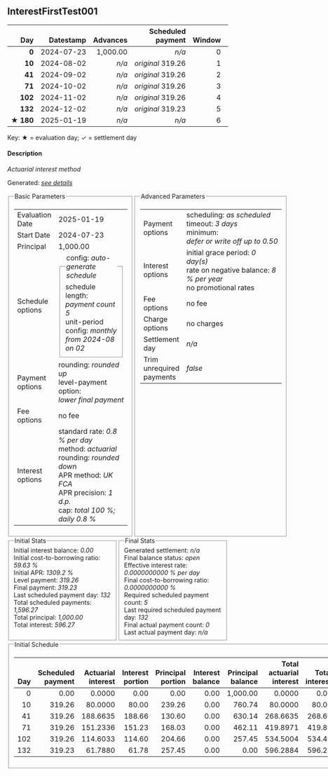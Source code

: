 <h2>InterestFirstTest001</h2>
<table>
    <thead style="vertical-align: bottom;">
        <th class="ci00" style="text-align: right;">Day</th>
        <th class="ci01" style="text-align: right;">Datestamp</th>
        <th class="ci02" style="text-align: right;">Advances</th>
        <th class="ci03" style="text-align: right;">Scheduled payment</th>
        <th class="ci04" style="text-align: right;">Window</th>
        <th class="ci05" style="text-align: right;">Payment due</th>
        <th class="ci06" style="text-align: right;">Actual payments</th>
        <th class="ci07" style="text-align: right;">Paid by</th>
        <th class="ci08" style="text-align: right;">Net effect</th>
        <th class="ci09" style="text-align: right;">Payment status</th>
        <th class="ci10" style="text-align: right;">Balance status</th>
        <th class="ci11" style="text-align: right;">Actuarial interest</th>
        <th class="ci12" style="text-align: right;">New interest</th>
        <th class="ci13" style="text-align: right;">Interest portion</th>
        <th class="ci14" style="text-align: right;">Principal portion</th>
        <th class="ci15" style="text-align: right;">Interest balance</th>
        <th class="ci16" style="text-align: right;">Principal balance</th>
        <th class="ci17" style="text-align: right;">Settlement figure</th>
    </thead>
    <tr style="text-align: right;">
        <td class="ci00"><b>0</b></td>
        <td class="ci01" style="white-space: nowrap;">2024-07-23</td>
        <td class="ci02">1,000.00</td>
        <td class="ci03" style="white-space: nowrap;"><i>n/a<i></td>
        <td class="ci04">0</td>
        <td class="ci05">0.00</td>
        <td class="ci06"><i>n/a</i></td>
        <td class="ci07"><i>n/a</i></td>
        <td class="ci08">0.00</td>
        <td class="ci09"><i>none&nbsp;scheduled</i></td>
        <td class="ci10">open</td>
        <td class="ci11">0.0000</td>
        <td class="ci12">0.0000</td>
        <td class="ci13">0.00</td>
        <td class="ci14">0.00</td>
        <td class="ci15">0.0000</td>
        <td class="ci16">1,000.00</td>
        <td class="ci17">1,000.00</td>
    </tr>
    <tr style="text-align: right;">
        <td class="ci00"><b>10</b></td>
        <td class="ci01" style="white-space: nowrap;">2024-08-02</td>
        <td class="ci02"><i>n/a</i></td>
        <td class="ci03" style="white-space: nowrap;"><i>original</i> 319.26</td>
        <td class="ci04">1</td>
        <td class="ci05">319.26</td>
        <td class="ci06"><i>n/a</i></td>
        <td class="ci07"><i>n/a</i></td>
        <td class="ci08">0.00</td>
        <td class="ci09"><i>missed&nbsp;payment</i></td>
        <td class="ci10">open</td>
        <td class="ci11">80.0000</td>
        <td class="ci12">80.0000</td>
        <td class="ci13">0.00</td>
        <td class="ci14">0.00</td>
        <td class="ci15">80.0000</td>
        <td class="ci16">1,000.00</td>
        <td class="ci17">1,080.00</td>
    </tr>
    <tr style="text-align: right;">
        <td class="ci00"><b>41</b></td>
        <td class="ci01" style="white-space: nowrap;">2024-09-02</td>
        <td class="ci02"><i>n/a</i></td>
        <td class="ci03" style="white-space: nowrap;"><i>original</i> 319.26</td>
        <td class="ci04">2</td>
        <td class="ci05">319.26</td>
        <td class="ci06"><i>n/a</i></td>
        <td class="ci07"><i>n/a</i></td>
        <td class="ci08">0.00</td>
        <td class="ci09"><i>missed&nbsp;payment</i></td>
        <td class="ci10">open</td>
        <td class="ci11">248.0000</td>
        <td class="ci12">248.0000</td>
        <td class="ci13">0.00</td>
        <td class="ci14">0.00</td>
        <td class="ci15">328.0000</td>
        <td class="ci16">1,000.00</td>
        <td class="ci17">1,328.00</td>
    </tr>
    <tr style="text-align: right;">
        <td class="ci00"><b>71</b></td>
        <td class="ci01" style="white-space: nowrap;">2024-10-02</td>
        <td class="ci02"><i>n/a</i></td>
        <td class="ci03" style="white-space: nowrap;"><i>original</i> 319.26</td>
        <td class="ci04">3</td>
        <td class="ci05">319.26</td>
        <td class="ci06"><i>n/a</i></td>
        <td class="ci07"><i>n/a</i></td>
        <td class="ci08">0.00</td>
        <td class="ci09"><i>missed&nbsp;payment</i></td>
        <td class="ci10">open</td>
        <td class="ci11">240.0000</td>
        <td class="ci12">240.0000</td>
        <td class="ci13">0.00</td>
        <td class="ci14">0.00</td>
        <td class="ci15">568.0000</td>
        <td class="ci16">1,000.00</td>
        <td class="ci17">1,568.00</td>
    </tr>
    <tr style="text-align: right;">
        <td class="ci00"><b>102</b></td>
        <td class="ci01" style="white-space: nowrap;">2024-11-02</td>
        <td class="ci02"><i>n/a</i></td>
        <td class="ci03" style="white-space: nowrap;"><i>original</i> 319.26</td>
        <td class="ci04">4</td>
        <td class="ci05">319.26</td>
        <td class="ci06"><i>n/a</i></td>
        <td class="ci07"><i>n/a</i></td>
        <td class="ci08">0.00</td>
        <td class="ci09"><i>missed&nbsp;payment</i></td>
        <td class="ci10">open</td>
        <td class="ci11">248.0000</td>
        <td class="ci12">248.0000</td>
        <td class="ci13">0.00</td>
        <td class="ci14">0.00</td>
        <td class="ci15">816.0000</td>
        <td class="ci16">1,000.00</td>
        <td class="ci17">1,816.00</td>
    </tr>
    <tr style="text-align: right;">
        <td class="ci00"><b>132</b></td>
        <td class="ci01" style="white-space: nowrap;">2024-12-02</td>
        <td class="ci02"><i>n/a</i></td>
        <td class="ci03" style="white-space: nowrap;"><i>original</i> 319.23</td>
        <td class="ci04">5</td>
        <td class="ci05">319.23</td>
        <td class="ci06"><i>n/a</i></td>
        <td class="ci07"><i>n/a</i></td>
        <td class="ci08">0.00</td>
        <td class="ci09"><i>missed&nbsp;payment</i></td>
        <td class="ci10">open</td>
        <td class="ci11">184.0000</td>
        <td class="ci12">184.0000</td>
        <td class="ci13">0.00</td>
        <td class="ci14">0.00</td>
        <td class="ci15">1,000.0000</td>
        <td class="ci16">1,000.00</td>
        <td class="ci17">2,000.00</td>
    </tr>
    <tr style="text-align: right;">
        <td class="ci00">&#x2605;&nbsp;<b>180</b></td>
        <td class="ci01" style="white-space: nowrap;">2025-01-19</td>
        <td class="ci02"><i>n/a</i></td>
        <td class="ci03" style="white-space: nowrap;"><i>n/a<i></td>
        <td class="ci04">6</td>
        <td class="ci05">0.00</td>
        <td class="ci06"><i>n/a</i></td>
        <td class="ci07"><i>n/a</i></td>
        <td class="ci08">0.00</td>
        <td class="ci09"><i>information&nbsp;only</i></td>
        <td class="ci10">open</td>
        <td class="ci11">0.0000</td>
        <td class="ci12">0.0000</td>
        <td class="ci13">0.00</td>
        <td class="ci14">0.00</td>
        <td class="ci15">1,000.0000</td>
        <td class="ci16">1,000.00</td>
        <td class="ci17">2,000.00</td>
    </tr>
</table><p>Key: &#x2605; = evaluation day; &#x2713; = settlement day</p>
<h4>Description</h4>
<p><i>Actuarial interest method</i></p>
<p>Generated: <i><a href="../GeneratedDate.html">see details</a></i></p>
<div style="display:flex;">

<fieldset style="flex: 1; display: flex; flex-direction: column;"><legend>Basic Parameters</legend>
<table>
    <tr>
        <td>Evaluation Date</td>
        <td>2025-01-19</td>
    </tr>
    <tr>
        <td>Start Date</td>
        <td>2024-07-23</td>
    </tr>
    <tr>
        <td>Principal</td>
        <td>1,000.00</td>
    </tr>
    <tr>
        <td>Schedule options</td>
        <td>
            <fieldset>
                <legend>config: <i>auto-generate schedule</i></legend>
                <div>schedule length: <i><i>payment count</i> 5</i></div>
                <div>unit-period config: <i>monthly from 2024-08 on 02</i></div>
            </fieldset>
        </td>
    </tr>
    <tr>
        <td>Payment options</td>
        <td>
            <div>
                <div>rounding: <i>rounded up</i></div>
                <div>level-payment option: <i>lower&nbsp;final&nbsp;payment</i></div>
            </div>
        </td>
    </tr>
    <tr>
        <td>Fee options</td>
        <td>no fee
        </td>
    </tr>
    <tr>
        <td>Interest options</td>
        <td>
            <div>
                <div>standard rate: <i>0.8 % per day</i></div>
                <div>method: <i>actuarial</i></div>
                <div>rounding: <i>rounded down</i></div>
                <div>APR method: <i>UK FCA</i></div>
                <div>APR precision: <i>1 d.p.</i></div>
                <div>cap: <i>total 100 %; daily 0.8 %</div>
            </div>
        </td>
    </tr>
</table></fieldset>

<fieldset style="flex: 1; display: flex; flex-direction: column;"><legend>Advanced Parameters</legend>
<table>
    <tr>
        <td>Payment options</td>
        <td>
                <div>
                    <div>scheduling: <i>as scheduled</i></div>
                    <div>timeout: <i>3 days</i></div>
                    <div>minimum: <i>defer&nbsp;or&nbsp;write&nbsp;off&nbsp;up&nbsp;to&nbsp;0.50</i></div>
                </div>
        </td>
    </tr>
    <tr>
        <td>Interest options</td>
        <td>
            <div>
                <div>initial grace period: <i>0 day(s)</i></div>
                <div>rate on negative balance: <i>8 % per year</i></div>
                <div>no promotional rates</div>
            </div>
        </td>
    </tr>
    <tr>
        <td>Fee options</td>
        <td>no fee
        </td>
    </tr>
    <tr>
        <td>Charge options</td>
        <td>no charges
        </td>
    </tr>
    <tr>
        <td>Settlement day</td><td><i><i>n/a</i></i></td>
    </tr>
    <tr>
        <td>Trim unrequired payments</td><td><i>false</i></td>
    </tr>
</table></fieldset>
</div>
<div style="display:flex;">


<fieldset style="flex: 1; display: flex; flex-direction: column;"><legend>Initial Stats</legend>
<div>
    <div>Initial interest balance: <i>0.00</i></div>
    <div>Initial cost-to-borrowing ratio: <i>59.63 %</i></div>
    <div>Initial APR: <i>1309.2 %</i></div>
    <div>Level payment: <i>319.26</i></div>
    <div>Final payment: <i>319.23</i></div>
    <div>Last scheduled payment day: <i>132</i></div>
    <div>Total scheduled payments: <i>1,596.27</i></div>
    <div>Total principal: <i>1,000.00</i></div>
    <div>Total interest: <i>596.27</i></div>
</div></fieldset>

<fieldset style="flex: 1; display: flex; flex-direction: column;"><legend>Final Stats</legend>
<div>
    <div>Generated settlement: <i><i>n/a</i></i></div>
    <div>Final balance status: <i>open</i></div>
    <div>Effective interest rate: <i>0.0000000000 % per day</i></div>
    <div>Final cost-to-borrowing ratio: <i>0.0000000000 %</i></div>
    <div>Required scheduled payment count: <i>5</i></div>
    <div>Last required scheduled payment day: <i>132</i></div>
    <div>Final actual payment count: <i>0</i></div>
    <div>Last actual payment day: <i>n/a</i></div>
</div>
</fieldset>
</div>
<fieldset><legend>Initial Schedule</legend>
<table>
    <thead style="vertical-align: bottom;">
        <th style="text-align: right;">Day</th>
        <th style="text-align: right;">Scheduled payment</th>
        <th style="text-align: right;">Actuarial interest</th>
        <th style="text-align: right;">Interest portion</th>
        <th style="text-align: right;">Principal portion</th>
        <th style="text-align: right;">Interest balance</th>
        <th style="text-align: right;">Principal balance</th>
        <th style="text-align: right;">Total actuarial interest</th>
        <th style="text-align: right;">Total interest</th>
        <th style="text-align: right;">Total principal</th>
    </thead>
    <tr style="text-align: right;">
        <td class="ci00">0</td>
        <td class="ci01" style="white-space: nowrap;">0.00</td>
        <td class="ci02">0.0000</td>
        <td class="ci03">0.00</td>
        <td class="ci04">0.00</td>
        <td class="ci05">0.00</td>
        <td class="ci06">1,000.00</td>
        <td class="ci07">0.0000</td>
        <td class="ci08">0.00</td>
        <td class="ci09">0.00</td>
    </tr>
    <tr style="text-align: right;">
        <td class="ci00">10</td>
        <td class="ci01" style="white-space: nowrap;">319.26</td>
        <td class="ci02">80.0000</td>
        <td class="ci03">80.00</td>
        <td class="ci04">239.26</td>
        <td class="ci05">0.00</td>
        <td class="ci06">760.74</td>
        <td class="ci07">80.0000</td>
        <td class="ci08">80.00</td>
        <td class="ci09">239.26</td>
    </tr>
    <tr style="text-align: right;">
        <td class="ci00">41</td>
        <td class="ci01" style="white-space: nowrap;">319.26</td>
        <td class="ci02">188.6635</td>
        <td class="ci03">188.66</td>
        <td class="ci04">130.60</td>
        <td class="ci05">0.00</td>
        <td class="ci06">630.14</td>
        <td class="ci07">268.6635</td>
        <td class="ci08">268.66</td>
        <td class="ci09">369.86</td>
    </tr>
    <tr style="text-align: right;">
        <td class="ci00">71</td>
        <td class="ci01" style="white-space: nowrap;">319.26</td>
        <td class="ci02">151.2336</td>
        <td class="ci03">151.23</td>
        <td class="ci04">168.03</td>
        <td class="ci05">0.00</td>
        <td class="ci06">462.11</td>
        <td class="ci07">419.8971</td>
        <td class="ci08">419.89</td>
        <td class="ci09">537.89</td>
    </tr>
    <tr style="text-align: right;">
        <td class="ci00">102</td>
        <td class="ci01" style="white-space: nowrap;">319.26</td>
        <td class="ci02">114.6033</td>
        <td class="ci03">114.60</td>
        <td class="ci04">204.66</td>
        <td class="ci05">0.00</td>
        <td class="ci06">257.45</td>
        <td class="ci07">534.5004</td>
        <td class="ci08">534.49</td>
        <td class="ci09">742.55</td>
    </tr>
    <tr style="text-align: right;">
        <td class="ci00">132</td>
        <td class="ci01" style="white-space: nowrap;">319.23</td>
        <td class="ci02">61.7880</td>
        <td class="ci03">61.78</td>
        <td class="ci04">257.45</td>
        <td class="ci05">0.00</td>
        <td class="ci06">0.00</td>
        <td class="ci07">596.2884</td>
        <td class="ci08">596.27</td>
        <td class="ci09">1,000.00</td>
    </tr>
</table></fieldset>
